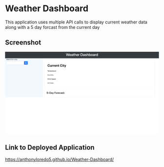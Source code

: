 # Weather Dashboard

This application uses multiple API calls to display current weather data along with a 5 day forcast from the current day

## Screenshot

![Screenshot](https://github.com/anthonyloredo5/Weather-Dashboard/blob/main/Assets/Screen%20Shot%202021-01-08%20at%203.29.07%20AM.png)

## Link to Deployed Application

https://anthonyloredo5.github.io/Weather-Dashboard/
